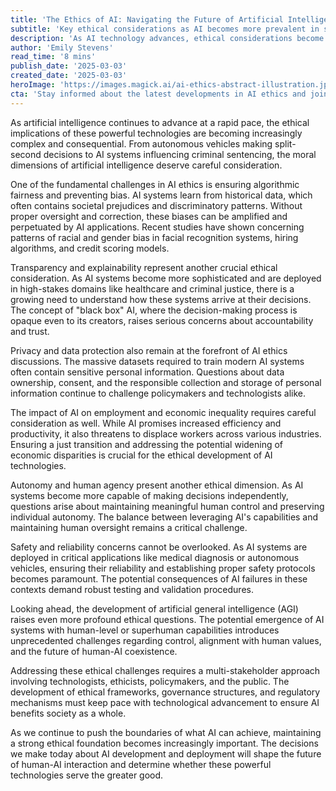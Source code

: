 ```yaml
---
title: 'The Ethics of AI: Navigating the Future of Artificial Intelligence'
subtitle: 'Key ethical considerations as AI becomes more prevalent in society'
description: 'As AI technology advances, ethical considerations become increasingly important. From algorithmic bias to privacy concerns, the moral implications of artificial intelligence require careful consideration and proactive solutions to ensure responsible development and deployment.'
author: 'Emily Stevens'
read_time: '8 mins'
publish_date: '2025-03-03'
created_date: '2025-03-03'
heroImage: 'https://images.magick.ai/ai-ethics-abstract-illustration.jpg'
cta: 'Stay informed about the latest developments in AI ethics and join the conversation by following us on LinkedIn. Our community of technology professionals and thought leaders regularly discusses these crucial issues shaping our future.'
---
```


As artificial intelligence continues to advance at a rapid pace, the ethical implications of these powerful technologies are becoming increasingly complex and consequential. From autonomous vehicles making split-second decisions to AI systems influencing criminal sentencing, the moral dimensions of artificial intelligence deserve careful consideration.

One of the fundamental challenges in AI ethics is ensuring algorithmic fairness and preventing bias. AI systems learn from historical data, which often contains societal prejudices and discriminatory patterns. Without proper oversight and correction, these biases can be amplified and perpetuated by AI applications. Recent studies have shown concerning patterns of racial and gender bias in facial recognition systems, hiring algorithms, and credit scoring models.

Transparency and explainability represent another crucial ethical consideration. As AI systems become more sophisticated and are deployed in high-stakes domains like healthcare and criminal justice, there is a growing need to understand how these systems arrive at their decisions. The concept of "black box" AI, where the decision-making process is opaque even to its creators, raises serious concerns about accountability and trust.

Privacy and data protection also remain at the forefront of AI ethics discussions. The massive datasets required to train modern AI systems often contain sensitive personal information. Questions about data ownership, consent, and the responsible collection and storage of personal information continue to challenge policymakers and technologists alike.

The impact of AI on employment and economic inequality requires careful consideration as well. While AI promises increased efficiency and productivity, it also threatens to displace workers across various industries. Ensuring a just transition and addressing the potential widening of economic disparities is crucial for the ethical development of AI technologies.

Autonomy and human agency present another ethical dimension. As AI systems become more capable of making decisions independently, questions arise about maintaining meaningful human control and preserving individual autonomy. The balance between leveraging AI's capabilities and maintaining human oversight remains a critical challenge.

Safety and reliability concerns cannot be overlooked. As AI systems are deployed in critical applications like medical diagnosis or autonomous vehicles, ensuring their reliability and establishing proper safety protocols becomes paramount. The potential consequences of AI failures in these contexts demand robust testing and validation procedures.

Looking ahead, the development of artificial general intelligence (AGI) raises even more profound ethical questions. The potential emergence of AI systems with human-level or superhuman capabilities introduces unprecedented challenges regarding control, alignment with human values, and the future of human-AI coexistence.

Addressing these ethical challenges requires a multi-stakeholder approach involving technologists, ethicists, policymakers, and the public. The development of ethical frameworks, governance structures, and regulatory mechanisms must keep pace with technological advancement to ensure AI benefits society as a whole.

As we continue to push the boundaries of what AI can achieve, maintaining a strong ethical foundation becomes increasingly important. The decisions we make today about AI development and deployment will shape the future of human-AI interaction and determine whether these powerful technologies serve the greater good.